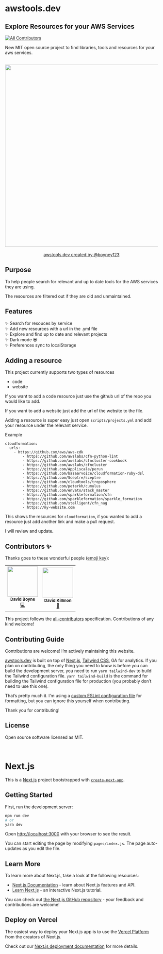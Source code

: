 # awstools.dev 
## Explore Resources for your AWS Services
<!-- ALL-CONTRIBUTORS-BADGE:START - Do not remove or modify this section -->
[![All Contributors](https://img.shields.io/badge/all_contributors-2-orange.svg?style=flat-square)](#contributors-)
<!-- ALL-CONTRIBUTORS-BADGE:END -->

New MIT open source project to find libraries, tools and resources for your aws services.

<br>
<div align="center">
	<img src="https://awstools.dev/static/social.png" width="600">
</div>
<br>


<div align="center">
	<a href="awstools.dev">awstools.dev created by </a>
	<a href="https://twitter.com/boyney123">@boyney123</a>
</div>

## Purpose

To help people search for relevant and up to date tools for the AWS services they are using.

The resources are filtered out if they are old and unmaintained.

## Features

✨ Search for resouces by service<br>
✨ Add new resources with a url in the .yml file<br>
✨ Explore and find up to date and relevant projects<br>
✨ Dark mode 😎<br>
✨ Preferences sync to localStorage<br>


## Adding a resource 

This project currently supports two types of resources

- code
- website

If you want to add a code resource just use the github url of the repo you would like to add.

If you want to add a website just add the url of the website to the file.

Adding a resource is super easy just open `scripts/projects.yml` and add your resource under the relevant service.

Example

```
cloudformation:
  urls:
  	- https://github.com/aws/aws-cdk
		- https://github.com/awslabs/cfn-python-lint
		- https://github.com/awslabs/cfncluster-cookbook
		- https://github.com/awslabs/cfncluster
		- https://github.com/Appliscale/perun
		- https://github.com/bazaarvoice/cloudformation-ruby-dsl
		- https://github.com/Sceptre/sceptre
		- https://github.com/cloudtools/troposphere
		- https://github.com/peterkh/cumulus
		- https://github.com/envato/stack_master
		- https://github.com/sparkleformation/sfn
		- https://github.com/sparkleformation/sparkle_formation
		- https://github.com/stelligent/cfn_nag
		- https://my-website.com
```

This shows the resources for `cloudformation`, if you wanted to add a resource just add another link and make a pull request. 

I will review and update.

## Contributors ✨

Thanks goes to these wonderful people ([emoji key](https://allcontributors.org/docs/en/emoji-key)):

<!-- ALL-CONTRIBUTORS-LIST:START - Do not remove or modify this section -->
<!-- prettier-ignore-start -->
<!-- markdownlint-disable -->
<table>
  <tr>
  <td align="center"><a href="https://medium.com/@boyney123"><img src="https://avatars1.githubusercontent.com/u/3268013?v=4?s=100" width="100px;" alt=""/><br /><sub><b>David Boyne</b></sub></a><br /><a href="https://github.com/boyney123/awstools/commits?author=boyney123" title="Code">💻</a></td>
    <td align="center"><a href="http://kohidave.dev"><img src="https://avatars3.githubusercontent.com/u/828419?v=4?s=100" width="100px;" alt=""/><br /><sub><b>David Killmon</b></sub></a><br /><a href="https://github.com/boyney123/awstools/commits?author=kohidave" title="Documentation">📖</a></td>
  </tr>
</table>

<!-- markdownlint-restore -->
<!-- prettier-ignore-end -->

<!-- ALL-CONTRIBUTORS-LIST:END -->

This project follows the [all-contributors](https://github.com/all-contributors/all-contributors) specification. Contributions of any kind welcome!

## Contributing Guide

Contributions are welcome! I’m actively maintaining this website.

[awstools.dev](https://awstools.dev) is built on top of [Next.js](https://nextjs.org), [Tailwind CSS](https://tailwindcss.com), GA for analytics. If you plan on contributing, the only thing you need to know is before you can build the development server, you need to run `yarn tailwind-dev` to build the Tailwind configuration file. `yarn tailwind-build` is the command for building the Tailwind configuration file for production (you probably don’t need to use this one).

That’s pretty much it. I’m using a [custom ESLint configuration file](https://github.com/zaydek/dot-eslintrc.js) for formatting, but you can ignore this yourself when contributing.

Thank you for contributing!

## License

Open source software licensed as MIT.

<br>

# Next.js

This is a [Next.js](https://nextjs.org/) project bootstrapped with [`create-next-app`](https://github.com/vercel/next.js/tree/canary/packages/create-next-app).

## Getting Started

First, run the development server:

```bash
npm run dev
# or
yarn dev
```

Open [http://localhost:3000](http://localhost:3000) with your browser to see the result.

You can start editing the page by modifying `pages/index.js`. The page auto-updates as you edit the file.

## Learn More

To learn more about Next.js, take a look at the following resources:

- [Next.js Documentation](https://nextjs.org/docs) - learn about Next.js features and API.
- [Learn Next.js](https://nextjs.org/learn) - an interactive Next.js tutorial.

You can check out [the Next.js GitHub repository](https://github.com/vercel/next.js/) - your feedback and contributions are welcome!

## Deploy on Vercel

The easiest way to deploy your Next.js app is to use the [Vercel Platform](https://vercel.com/import?utm_medium=default-template&filter=next.js&utm_source=create-next-app&utm_campaign=create-next-app-readme) from the creators of Next.js.

Check out our [Next.js deployment documentation](https://nextjs.org/docs/deployment) for more details.

